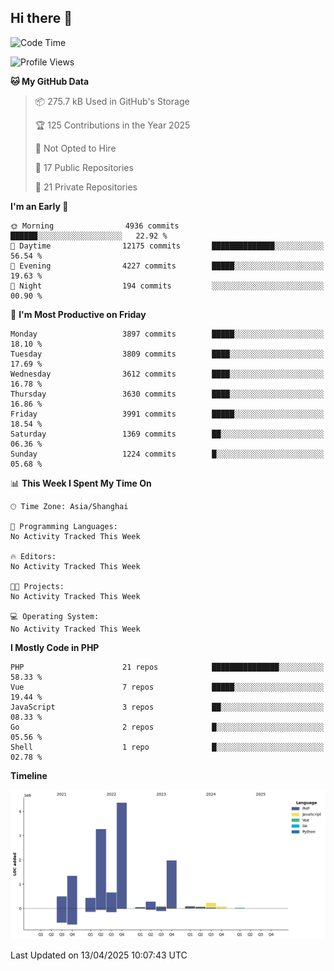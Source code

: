 ## Hi there 👋

<!--START_SECTION:waka-->
![Code Time](http://img.shields.io/badge/Code%20Time-0%20secs-blue)

![Profile Views](http://img.shields.io/badge/Profile%20Views-0-blue)

**🐱 My GitHub Data** 

> 📦 275.7 kB Used in GitHub's Storage 
 > 
> 🏆 125 Contributions in the Year 2025
 > 
> 🚫 Not Opted to Hire
 > 
> 📜 17 Public Repositories 
 > 
> 🔑 21 Private Repositories 
 > 
**I'm an Early 🐤** 

```text
🌞 Morning                4936 commits        ██████░░░░░░░░░░░░░░░░░░░   22.92 % 
🌆 Daytime                12175 commits       ██████████████░░░░░░░░░░░   56.54 % 
🌃 Evening                4227 commits        █████░░░░░░░░░░░░░░░░░░░░   19.63 % 
🌙 Night                  194 commits         ░░░░░░░░░░░░░░░░░░░░░░░░░   00.90 % 
```
📅 **I'm Most Productive on Friday** 

```text
Monday                   3897 commits        █████░░░░░░░░░░░░░░░░░░░░   18.10 % 
Tuesday                  3809 commits        ████░░░░░░░░░░░░░░░░░░░░░   17.69 % 
Wednesday                3612 commits        ████░░░░░░░░░░░░░░░░░░░░░   16.78 % 
Thursday                 3630 commits        ████░░░░░░░░░░░░░░░░░░░░░   16.86 % 
Friday                   3991 commits        █████░░░░░░░░░░░░░░░░░░░░   18.54 % 
Saturday                 1369 commits        ██░░░░░░░░░░░░░░░░░░░░░░░   06.36 % 
Sunday                   1224 commits        █░░░░░░░░░░░░░░░░░░░░░░░░   05.68 % 
```


📊 **This Week I Spent My Time On** 

```text
🕑︎ Time Zone: Asia/Shanghai

💬 Programming Languages: 
No Activity Tracked This Week

🔥 Editors: 
No Activity Tracked This Week

🐱‍💻 Projects: 
No Activity Tracked This Week

💻 Operating System: 
No Activity Tracked This Week
```

**I Mostly Code in PHP** 

```text
PHP                      21 repos            ███████████████░░░░░░░░░░   58.33 % 
Vue                      7 repos             █████░░░░░░░░░░░░░░░░░░░░   19.44 % 
JavaScript               3 repos             ██░░░░░░░░░░░░░░░░░░░░░░░   08.33 % 
Go                       2 repos             █░░░░░░░░░░░░░░░░░░░░░░░░   05.56 % 
Shell                    1 repo              █░░░░░░░░░░░░░░░░░░░░░░░░   02.78 % 
```



**Timeline**

![Lines of Code chart](https://raw.githubusercontent.com/zxc7563598/zxc7563598/main/assets/bar_graph.png)


 Last Updated on 13/04/2025 10:07:43 UTC
<!--END_SECTION:waka-->
